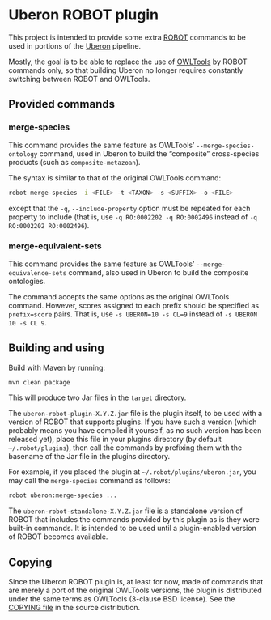 Uberon ROBOT plugin
===================

This project is intended to provide some extra
[ROBOT](http://robot.obolibrary.org/) commands to be used in portions of
the [Uberon](https://github.com/obophenotype/uberon) pipeline.

Mostly, the goal is to be able to replace the use of
[OWLTools](https://github.com/owlcollab/owltools) by ROBOT commands
only, so that building Uberon no longer requires constantly switching
between ROBOT and OWLTools.

Provided commands
-----------------

### merge-species
This command provides the same feature as OWLTools’
`--merge-species-ontology` command, used in Uberon to build the
“composite” cross-species products (such as `composite-metazoan`).

The syntax is similar to that of the original OWLTools command:

```sh
robot merge-species -i <FILE> -t <TAXON> -s <SUFFIX> -o <FILE>
```

except that the `-q`, `--include-property` option must be repeated for
each property to include (that is, use `-q RO:0002202 -q RO:0002496`
instead of `-q RO:0002202 RO:0002496`).

### merge-equivalent-sets
This command provides the same feature as OWLTools’
`--merge-equivalence-sets` command, also used in Uberon to build the
composite ontologies.

The command accepts the same options as the original OWLTools command.
However, scores assigned to each prefix should be specified as
`prefix=score` pairs. That is, use `-s UBERON=10 -s CL=9` instead of `-s
UBERON 10 -s CL 9`.

Building and using
------------------
Build with Maven by running:

```sh
mvn clean package
```

This will produce two Jar files in the `target` directory.

The `uberon-robot-plugin-X.Y.Z.jar` file is the plugin itself, to be
used with a version of ROBOT that supports plugins. If you have such a
version (which probably means you have compiled it yourself, as no such
version has been released yet), place this file in your plugins
directory (by default `~/.robot/plugins`), then call the commands by
prefixing them with the basename of the Jar file in the plugins
directory.

For example, if you placed the plugin at `~/.robot/plugins/uberon.jar`,
you may call the `merge-species` command as follows:

```sh
robot uberon:merge-species ...
```

The `uberon-robot-standalone-X.Y.Z.jar` file is a standalone version of
ROBOT that includes the commands provided by this plugin as is they were
built-in commands. It is intended to be used until a plugin-enabled
version of ROBOT becomes available.

Copying
-------
Since the Uberon ROBOT plugin is, at least for now, made of commands
that are merely a port of the original OWLTools versions, the plugin is
distributed under the same terms as OWLTools (3-clause BSD license). See
the [COPYING file](COPYING) in the source distribution.

